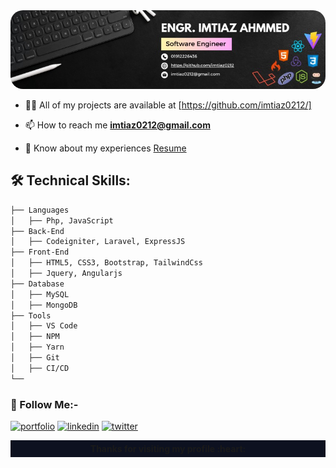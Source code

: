<img src="./imtiaz.jpg" style="width: 100vw;border-radius: 20px" />

- 👨‍💻 All of my projects are available at [https://github.com/imtiaz0212/]

- 📫 How to reach me **imtiaz0212@gmail.com**

- 📄 Know about my experiences [Resume](https://drive.google.com/file/d/1f_YG-ZKuBhOzDJidCqXLPZmKMptMU9lZ/view)


## 🛠️ Technical Skills:

```bash
├── Languages
│   ├── Php, JavaScript
├── Back-End
│   ├── Codeigniter, Laravel, ExpressJS
├── Front-End
│   ├── HTML5, CSS3, Bootstrap, TailwindCss
│   ├── Jquery, Angularjs
├── Database
│   ├── MySQL
│   ├── MongoDB
├── Tools
│   ├── VS Code
│   ├── NPM
│   ├── Yarn
│   ├── Git
│   ├── CI/CD
└──
```

### 🔗 Follow Me:-

[![portfolio](https://img.shields.io/badge/my_portfolio-000?style=for-the-badge&logo=ko-fi&logoColor=white)](https://github.com/imtiaz0212/)
[![linkedin](https://img.shields.io/badge/linkedin-0A66C2?style=for-the-badge&logo=linkedin&logoColor=white)](https://www.linkedin.com/in/imtiaz-ahammed-23069b179/)
[![twitter](https://img.shields.io/badge/twitter-1DA1F2?style=for-the-badge&logo=twitter&logoColor=white)](https://x.com/imtiaz0212)

<p style="text-align: center!important;background: #0D1120;padding: 5px;font-weight:bold">Thanks for visiting my profile :heart:</p>
